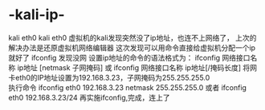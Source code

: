 # -kali-ip-
kali eth0
kali eth0 虚拟机的kali发现突然没了ip地址，也连不上网络了，
上次的解决办法是还原虚拟机网络编辑器 这次发现可以用命令直接给虚拟机分配一个ip就好了
ifconfig 发现没网 
设置ip地址的命令的语法格式为： ifconfig 网络接口名称 ip地址 [netmask 子网掩码] 或 ifconfig 网络接口名称 ip地址[/掩码长度]
将网卡eth0的IP地址设置为192.168.3.23，子网掩码为255.255.255.0  
执行命令 ifconfig eth0 192.168.3.23 netmask 255.255.255.0 或者 ifconfig eth0 192.168.3.23/24
再实施ifconfig,完成，连上了

